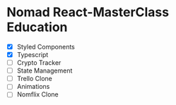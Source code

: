 # Nomad React-MasterClass Education
- [x] Styled Components
- [x] Typescript
- [ ] Crypto Tracker
- [ ] State Management
- [ ] Trello Clone
- [ ] Animations
- [ ] Nomflix Clone
